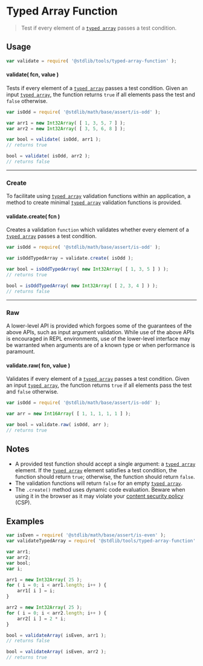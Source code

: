 # Typed Array Function

> Test if every element of a [`typed array`][typed-array] passes a test condition.


<section class="usage">

## Usage

``` javascript
var validate = require( '@stdlib/tools/typed-array-function' );
```

<a name="validate"></a>

#### validate( fcn, value )

Tests if every element of a [`typed array`][typed-array] passes a test condition. Given an input [`typed array`][typed-array], the function returns `true` if all elements pass the test and `false` otherwise.

``` javascript
var isOdd = require( '@stdlib/math/base/assert/is-odd' );

var arr1 = new Int32Array( [ 1, 3, 5, 7 ] );
var arr2 = new Int32Array( [ 3, 5, 6, 8 ] );

var bool = validate( isOdd, arr1 );
// returns true

bool = validate( isOdd, arr2 );
// returns false
```

---

### Create

To facilitate using [`typed array`][typed-array] validation functions within an application, a method to create minimal [`typed array`][typed-array] validation functions is provided.

#### validate.create( fcn )

Creates a validation `function` which validates whether every element of a [`typed array`][typed-array] passes a test condition.

``` javascript
var isOdd = require( '@stdlib/math/base/assert/is-odd' );

var isOddTypedArray = validate.create( isOdd );

var bool = isOddTypedArray( new Int32Array( [ 1, 3, 5 ] ) );
// returns true

bool = isOddTypedArray( new Int32Array( [ 2, 3, 4 ] ) );
// returns false
```

---

### Raw

A lower-level API is provided which forgoes some of the guarantees of the above APIs, such as input argument validation. While use of the above APIs is encouraged in REPL environments, use of the lower-level interface may be warranted when arguments are of a known type or when performance is paramount.

#### validate.raw( fcn, value )

Validates if every element of a [`typed array`][typed-array] passes a test condition. Given an input [`typed array`][typed-array], the function returns `true` if all elements pass the test and `false` otherwise.

``` javascript
var isOdd = require( '@stdlib/math/base/assert/is-odd' );

var arr = new Int16Array( [ 1, 1, 1, 1, 1 ] );

var bool = validate.raw( isOdd, arr );
// returns true
```

</section>

<!-- /.usage -->


<section class="notes">

## Notes

* A provided test function should accept a single argument: a [`typed array`][typed-array] element. If the [`typed array`][typed-array] element satisfies a test condition, the function should return `true`; otherwise, the function should return `false`.
* The validation functions will return `false` for an empty [`typed array`][typed-array].
* The `.create()` method uses dynamic code evaluation. Beware when using it in the browser as it may violate your [content security policy][csp] (CSP).

</section>

<!-- /.notes -->


<section class="examples">

## Examples

``` javascript
var isEven = require( '@stdlib/math/base/assert/is-even' );
var validateTypedArray = require( '@stdlib/tools/typed-array-function' );

var arr1;
var arr2;
var bool;
var i;

arr1 = new Int32Array( 25 );
for ( i = 0; i < arr1.length; i++ ) {
    arr1[ i ] = i;
}

arr2 = new Int32Array( 25 );
for ( i = 0; i < arr2.length; i++ ) {
    arr2[ i ] = 2 * i;
}

bool = validateArray( isEven, arr1 );
// returns false

bool = validateArray( isEven, arr2 );
// returns true
```

</section>

<!-- /.examples -->


<section class="links">

[csp]: https://developer.mozilla.org/en-US/docs/Web/Security/CSP
[typed-array]: https://developer.mozilla.org/en-US/docs/Web/JavaScript/Typed_arrays

</section>

<!-- /.links -->
